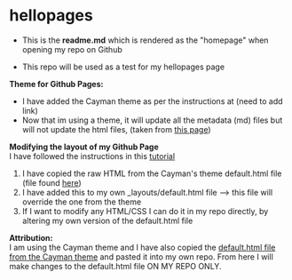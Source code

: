 # hellopages

* This is the **readme.md** which is rendered as the "homepage" when opening my repo on Github

* This repo will be used as a test for my hellopages page    <br/>

**Theme for Github Pages:**  
* I have added the Cayman theme as per the instructions at (need to add link)  
* Now that im using a theme, it will update all the metadata (md) files but will not update the html files, (taken from [this page](https://docs.github.com/en/free-pro-team@latest/github/working-with-github-pages/adding-a-theme-to-your-github-pages-site-with-the-theme-chooser#:~:text=Under%20your%20repository%20name%2C%20click,your%20site's%20README.md%20file.))


**Modifying the layout of my Github Page**  
I have followed the instructions in this [tutorial](https://aregsar.com/blog/2019/how-to-customize-your-github-pages-blog-layout-in-five-minutes/)  
1. I have copied the raw HTML from the Cayman's theme default.html file (file found [here](https://github.com/pages-themes/cayman/blob/master/_layouts/default.html))  
2. I have added this to my own _layouts/default.html file --> this file will override the one from the theme  
3. If I want to modify any HTML/CSS I can do it in my repo directly, by altering my own version of the default.html file  

**Attribution:**  
I am using the Cayman theme and I have also copied the [default.html file from the Cayman theme](https://github.com/pages-themes/cayman/blob/master/_layouts/default.html) and pasted it into my own repo. From here I will make changes to the default.html file ON MY REPO ONLY.
